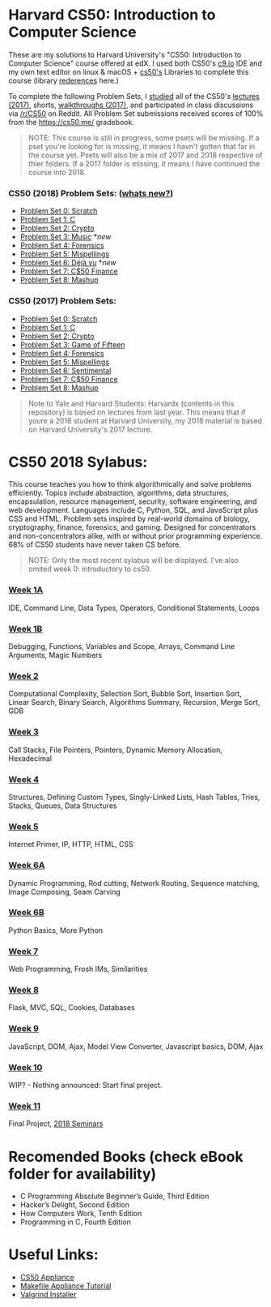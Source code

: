 <!-- git push https://github.com/glennlopez/CS50.HarvardX.git  master:staging -->
<!-- git checkout staging -->

# Harvard CS50: Introduction to Computer Science
These are my solutions to Harvard University's "CS50: Introduction to Computer Science" course offered at edX. I used both CS50's [c9.io](https://c9.io/) IDE and my own text editor on linux & macOS + [cs50's](http://www.oss.io/p/cs50/library50-c) Libraries to complete this course (library [rederences](https://reference.cs50.net/) here.)

To complete the following Problem Sets, I [studied](https://study.cs50.net/) all of the CS50's [lectures (2017)](http://docs.cs50.net/2017/x/syllabus.html#lectures), shorts, [walkthroughs (2017)](http://docs.cs50.net/2017/x/syllabus.html#walkthroughs), and participated in class discussions via [/r/CS50](https://www.reddit.com/r/cs50/) on Reddit. All Problem Set submissions received scores of 100% from the https://cs50.me/ gradebook.

> NOTE: This course is still in progress, some psets will be missing. If a pset you're looking for is missing, it means I havn't gotten that far in the course yet. Psets will also be a mix of 2017 and 2018 respective of thier folders. If a 2017 folder is missing, it means I have continued the course into 2018.

### CS50 (2018) Problem Sets: ([whats new?](https://docs.cs50.net/2018/x/new.html))
- [Problem Set 0: Scratch](https://docs.cs50.net/2018/x/psets/0/pset0.html)
- [Problem Set 1: C](https://docs.cs50.net/2018/x/psets/1/pset1.html)
- [Problem Set 2: Crypto](https://docs.cs50.net/2018/x/psets/2/pset2.html)
- [Problem Set 3: Music](https://docs.cs50.net/2018/x/psets/3/pset3.html) **new*
- [Problem Set 4: Forensics](https://docs.cs50.net/2018/x/psets/4/pset4.html)
- [Problem Set 5: Mispellings](https://docs.cs50.net/2018/x/psets/5/pset5.html)
- [Problem Set 6: Déjà vu](https://docs.cs50.net/2018/x/psets/6/pset6.html) **new*
- [Problem Set 7: C$50 Finance](https://docs.cs50.net/2018/x/psets/7/pset7.html)
- [Problem Set 8: Mashup](https://docs.cs50.net/2018/x/psets/8/pset8.html)

### CS50 (2017) Problem Sets:
- [Problem Set 0: Scratch](https://docs.cs50.net/2017/x/psets/0/pset0.html)
- [Problem Set 1: C](https://docs.cs50.net/2017/x/psets/1/pset1.html)
- [Problem Set 2: Crypto](https://docs.cs50.net/2017/x/psets/2/pset2.html)
- [Problem Set 3: Game of Fifteen](https://docs.cs50.net/2017/x/psets/3/pset3.html)
- [Problem Set 4: Forensics](https://docs.cs50.net/2017/x/psets/4/pset4.html)
- [Problem Set 5: Mispellings](https://docs.cs50.net/2017/x/psets/5/pset5.html)
- [Problem Set 6: Sentimental](https://docs.cs50.net/2017/x/psets/6/pset6.html)
- [Problem Set 7: C$50 Finance](https://docs.cs50.net/2017/x/psets/7/pset7.html)
- [Problem Set 8: Mashup](https://docs.cs50.net/2017/x/psets/8/pset8.html)

> Note to Yale and Harvard Students: Harvardx (contents in this repository) is based on lectures from last year. This means that if youre a 2018 student at Harvard University, my 2018 material is based on Harvard University's 2017 lecture.

# CS50 2018 Sylabus:
This course teaches you how to think algorithmically and solve problems efficiently. Topics include abstraction, algorithms, data structures, encapsulation, resource management, security, software engineering, and web development. Languages include C, Python, SQL, and JavaScript plus CSS and HTML. Problem sets inspired by real-world domains of biology, cryptography, finance, forensics, and gaming. Designed for concentrators and non-concentrators alike, with or without prior programming experience. 68% of CS50 students have never taken CS before.

> NOTE: Only the most recent sylabus will be displayed. I've also omited week 0: introductory to cs50.

### [Week 1A](https://docs.cs50.net/2017/fall/notes/1/lecture1.html)
IDE, Command Line, Data Types, Operators, Conditional Statements, Loops

### [Week 1B](https://docs.cs50.net/2017/fall/notes/2/lecture2.html)
Debugging, Functions, Variables and Scope, Arrays, Command Line Arguments, Magic Numbers

### [Week 2](http://docs.cs50.net/2017/fall/notes/3/lecture3.html)
Computational Complexity, Selection Sort, Bubble Sort, Insertion Sort, Linear Search, Binary Search, Algorithms Summary, Recursion, Merge Sort, GDB

### [Week 3](http://docs.cs50.net/2017/fall/notes/4/lecture4.html)
Call Stacks, File Pointers, Pointers, Dynamic Memory Allocation, Hexadecimal

### [Week 4](http://docs.cs50.net/2017/fall/notes/5/lecture5.html)
Structures, Defining Custom Types, Singly-Linked Lists, Hash Tables, Tries, Stacks, Queues, Data Structures

### [Week 5](http://docs.cs50.net/2017/fall/notes/6/lecture6.html)
Internet Primer, IP, HTTP, HTML, CSS

### [Week 6A](http://docs.cs50.net/2017/fall/notes/7/lecture7.html)
Dynamic Programming, Rod cutting, Network Routing, Sequence matching, Image Composing, Seam Carving

### [Week 6B](http://docs.cs50.net/2017/fall/notes/8/lecture8.html)
Python Basics, More Python

### [Week 7](http://docs.cs50.net/2017/fall/notes/9/lecture9.html)
Web Programming, Frosh IMs, Similarities

### [Week 8](http://docs.cs50.net/2017/fall/notes/10/lecture10.html)
Flask, MVC, SQL, Cookies, Databases

### [Week 9](http://docs.cs50.net/2017/fall/notes/11/lecture11.html)
JavaScript, DOM, Ajax, Model View Converter, Javascript basics, DOM, Ajax 

### [Week 10](#)
WIP? - Nothing announced: Start final project.

### [Week 11](https://docs.cs50.net/2017/fall/notes/12/lecture12.html)
Final Project, [2018 Seminars](https://courses.edx.org/courses/course-v1:HarvardX+CS50+X/courseware/bdc606f10e7347f6a61a341c4544bbf7/b3a373c224534dea9e7630566af461e6/?activate_block_id=block-v1%3AHarvardX%2BCS50%2BX%2Btype%40sequential%2Bblock%40b3a373c224534dea9e7630566af461e6)

# Recomended Books (check eBook folder for availability)
- C Programming Absolute Beginner’s Guide, Third Edition
- Hacker’s Delight, Second Edition
- How Computers Work, Tenth Edition
- Programming in C, Fourth Edition

# Useful Links:
- [CS50 Appliance](https://github.com/cs50/libcs50)
- [Makefile Appliance Tutorial](https://cs50.stackexchange.com/questions/2816/how-to-make-my-makefile-match-the-appliance)
- [Valgrind Installer](http://www.valgrind.org/downloads/current.html#current)